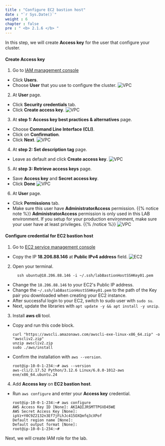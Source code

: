 ```yaml
---
title : "Configure EC2 bastion host"
date : "`r Sys.Date()`"
weight : 6
chapter : false
pre : " <b> 2.1.6 </b> "
---
```


In this step, we will create **Access key** for the user that configure your cluster.

#### Create **Access key**
1. Go to [IAM management console](https://console.aws.amazon.com/iam/home)
  - Click **Users**.
  - Choose **User** that you use to configure the cluster.
  ![VPC](/workshop-01-wordpress-deployment-on-eks/images/4.configure/ws01-configure02.png)

2. At **User** page.
  - Click **Security credentials** tab.
  - Click **Create access key**.
  ![VPC](/workshop-01-wordpress-deployment-on-eks/images/4.configure/ws01-configure03.png)

3. At **step 1: Access key best practices & alternatives** page.
  - Choose **Command Line Interface (CLI)**.
  - Click on **Confirmation**.
  - Click **Next**.
  ![VPC](/workshop-01-wordpress-deployment-on-eks/images/4.configure/ws01-configure04.png)

4. At **step 2: Set description tag** page.
  - Leave as default and click **Create access key**.
  ![VPC](/workshop-01-wordpress-deployment-on-eks/images/4.configure/ws01-configure05.png)

5. At **step 3: Retrieve access keys** page.
  - Save **Access key** and **Secret access key**.
  - Click **Done**
  ![VPC](/workshop-01-wordpress-deployment-on-eks/images/4.configure/ws01-configure06.png)

6. At **User** page.
  - Click **Permissions** tab.
  - Make sure this user have **AdministratorAccess** permission.
  {{% notice note %}}
  **AdministratorAccess** permission is only used in this LAB environment. If you setup for your production environment, make sure your user have at least privileges.
  {{% /notice %}}
  ![VPC](/workshop-01-wordpress-deployment-on-eks/images/4.configure/ws01-configure07.png)

#### Configure credential for EC2 bastion host
1. Go to [EC2 service management console](https://console.aws.amazon.com/ec2/v2/home)
  - Copy the IP **18.206.88.146** at **Public IPv4 address** field.
  ![EC2](/workshop-01-wordpress-deployment-on-eks/images/4.configure/ws01-configure01.png)  

2. Open your terminal.
    ```
      ssh ubuntu@18.206.88.146 -i ~/.ssh/labBastionHostSSHKey01.pem
    ```
  - Change the ``18.206.88.146`` to your EC2's Public IP address.
  - Change the ``~/.ssh/labBastionHostSSHKey01.pem`` to the path of the Key pair you downloaded when creating your EC2 instance.
  - After successful login to your EC2, switch to sudo user with ``sudo su``.
  - Next, update the libraries with ``apt update -y && apt install -y unzip``.
    
3. Install **aws cli** tool.
  - Copy and run this code block.
    ```
    curl "https://awscli.amazonaws.com/awscli-exe-linux-x86_64.zip" -o "awscliv2.zip"
    unzip awscliv2.zip
    sudo ./aws/install
    ```
  - Confirm the installation with ``aws --version``.
    ```
    root@ip-10-0-1-234:~# aws --version
    aws-cli/2.17.52 Python/3.12.6 Linux/6.8.0-1012-aws exe/x86_64.ubuntu.24
    ```

4. Add **Access key** on **EC2 bastion host**.
  - Run ``aws configure`` and enter your **Access key** credential.
    ```
    root@ip-10-0-1-234:~# aws configure
    AWS Access Key ID [None]: AKIAQIJRSMTTPGVD45WE
    AWS Secret Access Key [None]: ipVz+Y0C9Z2132n3Ef7jFLhJc415OXQmfq3cXPof
    Default region name [None]:
    Default output format [None]:
    root@ip-10-0-1-234:~#
    ```

Next, we will create IAM role for the lab.